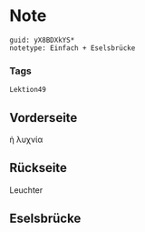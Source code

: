 # Note
```
guid: yX8BDXkYS*
notetype: Einfach + Eselsbrücke
```

### Tags
```
Lektion49
```

## Vorderseite
ἡ λυχνία

## Rückseite
Leuchter

## Eselsbrücke

